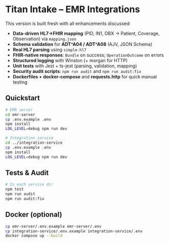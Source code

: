 # Titan Intake – EMR Integrations

This version is built fresh with all enhancements discussed:

- **Data-driven HL7→FHIR mapping** (PID, IN1, OBX → Patient, Coverage, Observation) via `mapping.json`
- **Schema validation** for **ADT^A04 / ADT^A08** (AJV, JSON Schema)
- **Real HL7 parsing** using `simple-hl7`
- **FHIR-native responses**: `Bundle` on success; `OperationOutcome` on errors
- **Structured logging** with Winston (+ morgan for HTTP)
- **Unit tests** with Jest + ts-jest (parsing, validation, mapping)
- **Security audit scripts**: `npm run audit` and `npm run audit:fix`
- **Dockerfiles + docker-compose** and **requests.http** for quick manual testing

## Quickstart
```bash
# EMR server
cd emr-server
cp .env.example .env
npm install
LOG_LEVEL=debug npm run dev

# Integration service
cd ../integration-service
cp .env.example .env
npm install
LOG_LEVEL=debug npm run dev
```

## Tests & Audit
```bash
# In each service dir
npm test
npm run audit
npm run audit:fix
```

## Docker (optional)
```bash
cp emr-server/.env.example emr-server/.env
cp integration-service/.env.example integration-service/.env
docker compose up --build
```
